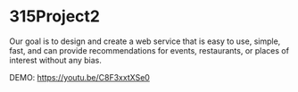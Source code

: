 # 315Project2

Our goal is to design and create a web service that is easy to use, simple,  fast, and can provide recommendations for events, restaurants, or places of interest without any bias.


DEMO: https://youtu.be/C8F3xxtXSe0
